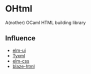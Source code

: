 # OHtml
A(nother) OCaml HTML building library

## Influence

- [elm-ui](https://github.com/mdgriffith/elm-ui)
- [Tyxml](https://github.com/ocsigen/tyxml)
- [elm-css](https://github.com/rtfeldman/elm-css)
- [blaze-html](https://github.com/jaspervdj/blaze-html)
